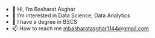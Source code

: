 - 👋 Hi, I’m Basharat Asghar
- 👀 I’m interested in Data Science, Data Analytics
- 🌱 I have a degree in BSCS
- 📫 How to reach me mbasharatasghar1144@gmail.com
<!---
Basharat-Asghar/Basharat-Asghar is a ✨ special ✨ repository because its `README.md` (this file) appears on your GitHub profile.
You can click the Preview link to take a look at your changes.
--->
